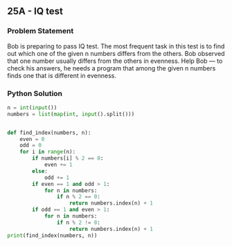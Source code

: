 ## 25A - IQ test
### Problem Statement
Bob is preparing to pass IQ test. The most frequent task in this test is to find out which one of the given n numbers differs from the others. Bob observed that one number usually differs from the others in evenness. Help Bob — to check his answers, he needs a program that among the given n numbers finds one that is different in evenness.
### Python Solution
```python
n = int(input())
numbers = list(map(int, input().split()))


def find_index(numbers, n):
    even = 0
    odd = 0
    for i in range(n):
        if numbers[i] % 2 == 0:
            even += 1
        else:
            odd += 1
        if even == 1 and odd > 1:
            for n in numbers:
                if n % 2 == 0:
                    return numbers.index(n) + 1
        if odd == 1 and even > 1:
            for n in numbers:
                if n % 2 != 0:
                    return numbers.index(n) + 1
print(find_index(numbers, n))
```
